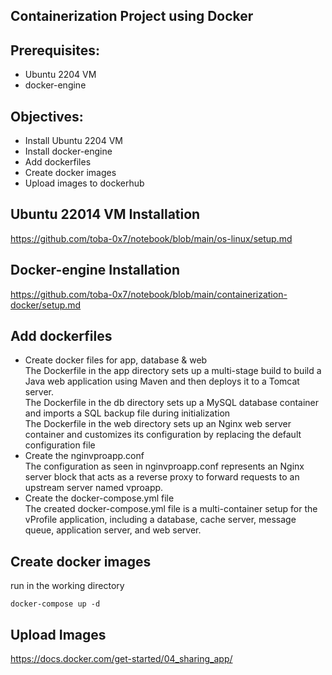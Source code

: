 ## Containerization Project using Docker
## Prerequisites:
- Ubuntu 2204 VM
- docker-engine
## Objectives:
- Install Ubuntu 2204 VM
- Install docker-engine
- Add dockerfiles
- Create docker images 
- Upload images to dockerhub
## Ubuntu 22014 VM Installation
https://github.com/toba-0x7/notebook/blob/main/os-linux/setup.md
## Docker-engine Installation
https://github.com/toba-0x7/notebook/blob/main/containerization-docker/setup.md
## Add dockerfiles
- Create docker files for app, database & web\
The Dockerfile in the app directory sets up a multi-stage build to build a Java web application using Maven and then deploys it to a Tomcat server.\
The Dockerfile in the db directory sets up a MySQL database container and imports a SQL backup file during initialization\
The Dockerfile in the web directory sets up an Nginx web server container and customizes its configuration by replacing the default configuration file
- Create the nginvproapp.conf\
The configuration as seen in nginvproapp.conf represents an Nginx server block that acts as a reverse proxy to forward requests to an upstream server named vproapp.
- Create the docker-compose.yml file\
The created docker-compose.yml file is a multi-container setup for the vProfile application, including a database, cache server, message queue, application server, and web server.
## Create docker images
run in the working directory
```
docker-compose up -d
```
## Upload Images
https://docs.docker.com/get-started/04_sharing_app/
